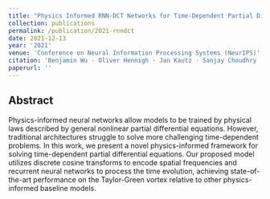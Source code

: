 ```yaml
---
title: "Physics Informed RNN-DCT Networks for Time-Dependent Partial Differential Equations"
collection: publications
permalink: /publication/2021-rnndct
date: 2021-12-13
year: '2021'
venue: 'Conference on Neural Information Processing Systems (NeurIPS)'
citation: 'Benjamin Wu · Oliver Hennigh · Jan Kautz · Sanjay Choudhry · <b>Wonmin Byeon</b>, Jan Kautz <b>|</b> <i>Workshop: ML and the Physical Science at NeurIPS 2021</i> '
paperurl: ''
---
```

<!-- [[paper]](https://openreview.net/forum?id=vRwnHlAgK5x) -->

## Abstract
Physics-informed neural networks allow models to be trained by physical laws described by general nonlinear partial differential equations. However, traditional architectures struggle to solve more challenging time-dependent problems. In this work, we present a novel physics-informed framework for solving time-dependent partial differential equations. Our proposed model utilizes discrete cosine transforms to encode spatial frequencies and recurrent neural networks to process the time evolution, achieving state-of-the-art performance on the Taylor-Green vortex relative to other physics-informed baseline models. 

